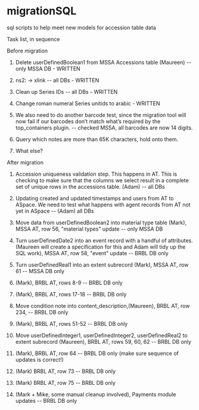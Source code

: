 # migrationSQL
sql scripts to help meet new models for accession table data

Task list, in sequence

Before migration

1. Delete userDefinedBoolean1 from MSSA Accessions table (Maureen) -- only MSSA DB - WRITTEN

2. ns2: -> xlink -- all DBs - WRITTEN

3. Clean up Series IDs -- all DBs - WRITTEN

4. Change roman numeral Series unitids to arabic - WRITTEN

5. We also need to do another barcode test, since the migration tool will now fail if our barcodes don’t match what’s required by the top_containers plugin. -- checked MSSA, all barcodes are now 14 digits.

6. Query which notes are more than 65K characters, hold onto them.

7. What else? 




After migration

1. Accession uniqueness validation step. This happens in AT. This is checking to make sure that the columns we select result in a complete set of unique rows in the accessions table. (Adam) -- all DBs

2. Updating created and updated timestamps and users from AT to ASpace. We need to test what happens with agent records from AT not yet in ASpace -- (Adam) all DBs

3. Move data from userDefinedBoolean2 into material type table (Mark), MSSA AT, row 56, "material types" update -- only MSSA DB

4. Turn userDefinedDate2 into an event record with a handful of attributes. (Maureen will create a specification for this and Adam will tidy up the SQL work), MSSA AT, row 58, "event" update -- BRBL DB only

5. Turn userDefinedReal1 into an extent subrecord (Mark), MSSA AT, row 61 -- MSSA DB only

6. (Mark), BRBL AT, rows 8-9 -- BRBL DB only

7. (Mark), BRBL AT, rows 17-18  -- BRBL DB only

8. Move condition note into content_description,(Maureen), BRBL AT, row 234, -- BRBL DB only

9. (Mark), BRBL AT, rows 51-52 -- BRBL DB only

10. Move userDefinedInteger1, userDefinedInteger2, userDefinedReal2 to extent subrecord (Maureen), BRBL AT, rows 59, 60, 62 -- BRBL DB only

11. (Mark), BRBL AT, row 64 -- BRBL DB only (make sure sequence of updates is correct!)

12. (Mark) BRBL AT, row 73 -- BRBL DB only

13. (Mark) BRBL AT, row 75 -- BRBL DB only

14. (Mark + Mike, some manual cleanup involved), Payments module updates  -- BRBL DB only

